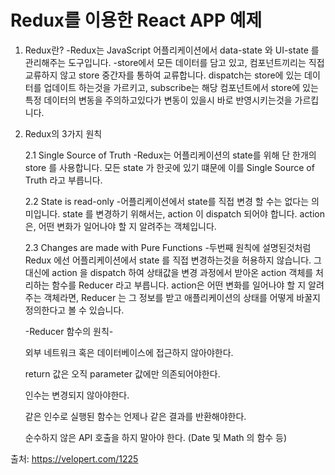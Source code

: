 # Redux를 이용한 React APP 예제

1. Redux란?
	-Redux는 JavaScript 어플리케이션에서 data-state 와 UI-state 를 관리해주는 도구입니다.
	-store에서 모든 데이터를 담고 있고, 컴포넌트끼리는 직접 교류하지 않고 store 중간자를 통하여 교류합니다. 
  	dispatch는 store에 있는 데이터를 업데이트 하는것을 가르키고, subscribe는 해당 컴포넌트에서 store에 있는 
  	특정 데이터의 변동을 주의하고있다가 변동이 있을시 바로 반영시키는것을 가르킵니다.

2. Redux의 3가지 원칙

  	2.1 Single Source of Truth
   -Redux는 어플리케이션의 state를 위해 단 한개의 store 를 사용합니다. 
   	 모든 state 가 한곳에 있기 떄문에 이를 Single Source of Truth 라고 부릅니다.
    
 	 2.2 State is read-only
    -어플리케이션에서 state를 직접 변경 할 수는 없다는 의미입니다.
    state 를 변경하기 위해서는, action 이 dispatch 되어야 합니다.
    action 은, 어떤 변화가 일어나야 할 지 알려주는 객체입니다.
    
 	 2.3 Changes are made with Pure Functions 
    -두번째 원칙에 설명된것처럼 Redux 에선 어플리케이션에서 state 를 직접 변경하는것을 허용하지 않습니다.
    그 대신에 action 을 dispatch 하여 상태값을 변경 과정에서 받아온 action 객체를 처리하는 함수를 Reducer 라고 부릅니다.
    action은 어떤 변화를 일어나야 할 지 알려주는 객체라면, Reducer 는 그 정보를 받고 애플리케이션의 상태를 어떻게 바꿀지 정의한다고 볼 수 있습니다.
    
    -Reducer 함수의 원칙-
    
    외부 네트워크 혹은 데이터베이스에 접근하지 않아야한다.
    
    return 값은 오직 parameter 값에만 의존되어야한다.
    
    인수는 변경되지 않아야한다.
    
    같은 인수로 실행된 함수는 언제나 같은 결과를 반환해야한다.
    
    순수하지 않은 API 호출을 하지 말아야 한다. (Date 및 Math 의 함수 등)

출처: https://velopert.com/1225
